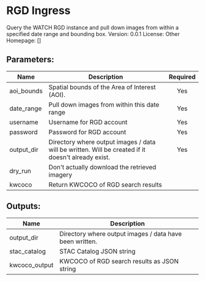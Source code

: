 # RGD Ingress
Query the WATCH RGD instance and pull down images from within a specified date range and bounding box.
Version: 0.0.1
License: Other
Homepage: []

## Parameters:
Name|Description|Required
---|---|:---:
aoi_bounds|Spatial bounds of the Area of Interest (AOI).|Yes
date_range|Pull down images from within this date range|Yes
username|Username for RGD account|Yes
password|Password for RGD account|Yes
output_dir|Directory where output images / data will be written. Will be created if it doesn't already exist. |Yes
dry_run|Don't actually download the retrieved imagery|
kwcoco|Return KWCOCO of RGD search results|

## Outputs:
Name|Description
---|---
output_dir|Directory where output images / data have been written.
stac_catalog|STAC Catalog JSON string
kwcoco_output|KWCOCO of RGD search results as JSON string
